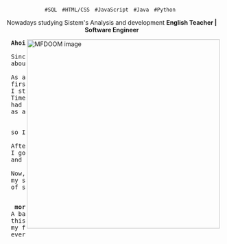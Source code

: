 <p align="center">
  <code>#SQL</code> &nbsp;
  <code>#HTML/CSS</code> &nbsp;
  <code>#JavaScript</code> &nbsp;
  <code>#Java</code> &nbsp;
  <code>#Python</code> &nbsp;
  </p>

  <div align="center">
  <p>
  Nowadays studying Sistem's Analysis and development
    <strong> English Teacher | Software Engineer </strong>
  </p>
</div>

<img
  src="https://super.abril.com.br/wp-content/uploads/2016/10/super_imgde_onde_veio_a_expressao_bode_expiatorio.jpg?quality=90&strip=info&w=1280&h=720&crop=1"
  min-width="400px"
  width="450px"
  height="440px"
  align="right"
  alt="MFDOOM image"
/>

<pre align="justify">
  <strong>Ahoi. 👋🏽</strong>

  Since I was a kid I've dreamed 
  about working with technology.
  
  As an adult, I made my choices,
  first of all, 
  I started by studying eletronics.
  Times going by, I
  had the chance to work
  as an English teacher,

  
  so I got this job to support my dreamjob.
  
  After that,
  I got a graduation in Philosophy
  and there I learnt a lot about logics.

  Now, as a teacher I can affort 
  my studies and become a software engineer
  of success.
  
</pre>

<pre align="justify">
  <strong> more about me.</strong>
  A bass player and games lover, I like to spend my leisure time by doing
  this kind of things. I also love animals, specially my two dogs. Patient, curious and creative,
  my fuel is coffee and I enjoy Japanese food. I'm a people person who always tries to help
  everyone in need. On weekends, why not a road trip by motorcycle? =)
  
</pre>
